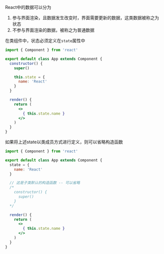React中的数据可以分为

1. 参与界面渲染，且数据发生改变时，界面需要更新的数据，这类数据被称之为状态
2. 不参与界面渲染的数据，被称之为普通数据



在类组件中，状态必须定义在`state`属性中

```jsx
import { Component } from 'react'

export default class App extends Component {
  constructor() {
    super()

    this.state = {
      name: 'React'
    }
  }

  render() {
    return (
      <>
        { this.state.name }
      </>
    )
  }
}
```



如果将上述state以类成员方式进行定义，则可以省略构造函数

```jsx
import { Component } from 'react'

export default class App extends Component {
  state = {
    name: 'React'
  }

  // 这是子类默认的构造函数 -- 可以省略
  /*
    constructor() {
      super()
    }
  */

  render() {
    return (
      <>
        { this.state.name }
      </>
    )
  }
}
```

